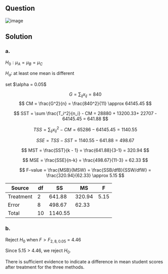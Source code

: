 ## Question

![image](https://github.com/user-attachments/assets/666d6e42-539b-4e7d-a5f7-78945d26747c)

## Solution

### a.

$H_0: \mu_A = \mu_B = \mu_C$

$H_a$: at least one mean is different

set $\alpha = 0.05\$

$$
G = \sum_{ij}x_{ij} = 840 
$$
$$
CM = \frac{G^2}{n} = \frac{840^2}{11} \approx 64145.45
$$

$$
SST = \sum \frac{T_i^2}{n_i} - CM = 28880 + 13200.33+ 22707 - 64145.45 = 641.88
$$

$$
TSS = \sum_{ij} x_{ij}^2 - CM = 65286 - 64145.45 = 1140.55
$$

$$
SSE = TSS - SST = 1140.55 - 641.88 = 498.67
$$

$$
MST = \frac{SST}{k - 1} = \frac{641.88}{3-1} = 320.94
$$

$$
MSE = \frac{SSE}{n-k} = \frac{498.67}{11-3} = 62.33
$$

$$
F-value = \frac{MSB}{MSW} = \frac{SSB/dfB}{SSW/dfW} = \frac{320.94}{62.33} \approx 5.15
$$

| Source     | df  | SS         | MS         | F       |
|------------|-----|------------|------------|---------|
| Treatment  | $2$ | $641.88$   | $320.94$   | $5.15$  |
| Error      | $8$ | $498.67$   | $62.33$    |         |
| Total      | $10$| $1140.55$  |            |         |

### b.

Reject $H_0$ when $F>F_{2,8,0.05}$ = 4.46

Since 5.15 > 4.46, we reject $H_0$. 

There is sufficient evidence to indicate a difference in mean student scores after treatment for the three methods. 
